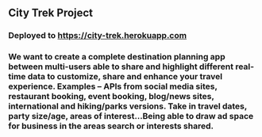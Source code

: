 ## City Trek Project

### Deployed to https://city-trek.herokuapp.com

### We want to create a complete destination planning app between multi-users able to share and highlight different real-time data to customize, share and enhance your travel experience. Examples – APIs from social media sites, restaurant booking, event booking, blog/news sites, international and hiking/parks versions. Take in travel dates, party size/age, areas of interest…Being able to draw ad space for business in the areas search or interests shared.